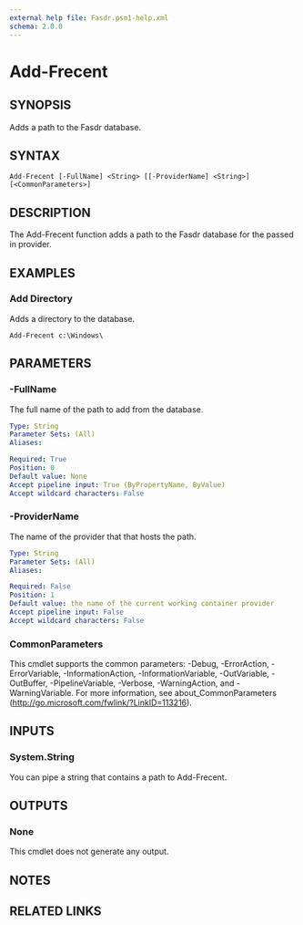 ```yaml
---
external help file: Fasdr.psm1-help.xml
schema: 2.0.0
---
```


# Add-Frecent
## SYNOPSIS
Adds a path to the Fasdr database.
## SYNTAX

```
Add-Frecent [-FullName] <String> [[-ProviderName] <String>] [<CommonParameters>]
```

## DESCRIPTION
The Add-Frecent function adds a path to the Fasdr database for the passed in provider.
## EXAMPLES

### Add Directory
	
Adds a directory to the database.



```
Add-Frecent c:\Windows\
```

## PARAMETERS

### -FullName
The full name of the path to add from the database.

```yaml
Type: String
Parameter Sets: (All)
Aliases: 

Required: True
Position: 0
Default value: None
Accept pipeline input: True (ByPropertyName, ByValue)
Accept wildcard characters: False
```

### -ProviderName
The name of the provider that that hosts the path.

```yaml
Type: String
Parameter Sets: (All)
Aliases: 

Required: False
Position: 1
Default value: the name of the current working container provider
Accept pipeline input: False
Accept wildcard characters: False
```

### CommonParameters
This cmdlet supports the common parameters: -Debug, -ErrorAction, -ErrorVariable, -InformationAction, -InformationVariable, -OutVariable, -OutBuffer, -PipelineVariable, -Verbose, -WarningAction, and -WarningVariable. For more information, see about_CommonParameters (http://go.microsoft.com/fwlink/?LinkID=113216).
## INPUTS

### System.String
You can pipe a string that contains a path to Add-Frecent.
## OUTPUTS

### None
This cmdlet does not generate any output.
## NOTES

## RELATED LINKS

